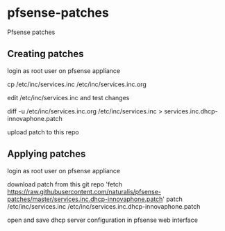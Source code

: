 # pfsense-patches
Pfsense patches
## Creating patches
login as root user on pfsense appliance

cp /etc/inc/services.inc /etc/inc/services.inc.org

edit /etc/inc/services.inc and test changes

diff -u /etc/inc/services.inc.org /etc/inc/services.inc > services.inc.dhcp-innovaphone.patch

upload patch to this repo
## Applying patches
login as root user on pfsense appliance

download patch from this git repo
'fetch https://raw.githubusercontent.com/naturalis/pfsense-patches/master/services.inc.dhcp-innovaphone.patch'
patch /etc/inc/services.inc /etc/inc/services.inc.dhcp-innovaphone.patch

open and save dhcp server configuration in pfsense web interface
